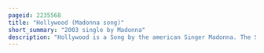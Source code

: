 ```yaml
---
pageid: 2235568
title: "Hollywood (Madonna song)"
short_summary: "2003 single by Madonna"
description: "Hollywood is a Song by the american Singer Madonna. The Song was written and produced by Madonna and Mirwais Ahmadza for her ninth Studio Album american Life. It was released on may 27 2003 as the second single from Maverick Records Album. It later appeared on the greatest Hits Album, Celebration. 'Hollywood' is a Folk Rock, synth-pop, electro-folk, electropop and psychedelic Folk Song that lyrically discusses american Culture and Greed, focusing on Hollywood, California, as a Place of Pop Stars and illusory Dreams. Ahmadza did the Principal Programming for the Track and kept the Track as simple as possible without using too many Instruments."
---
```

